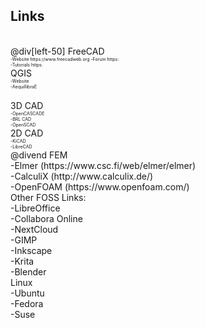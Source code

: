 ## Links
<br>
@div[left-50]
FreeCAD<br>
<span style="font-size:50%">
-Website https://www.freecadweb.org
-Forum https:<br>
-Tutorials https:<br>
</span>
QGIS<br>
<span style="font-size:50%">
-Website<br>
-AequillibraE<br>
</span>
<br>
3D CAD<br>
<span style="font-size:50%">
-OpenCASCADE<br>
-BRL CAD<br>
-OpenSCAD<br>
</span>
2D CAD<br>
<span style="font-size:50%">
-KiCAD<br>
-LibreCAD<br>
</span>
@divend
FEM<br>
-Elmer (https://www.csc.fi/web/elmer/elmer)<br>
-CalculiX (http://www.calculix.de/)<br>
-OpenFOAM (https://www.openfoam.com/)<br>
Other FOSS Links:<br>
-LibreOffice<br>
-Collabora Online<br>
-NextCloud<br>
-GIMP<br>
-Inkscape<br>
-Krita<br>
-Blender<br>
Linux<br>
-Ubuntu<br>
-Fedora<br>
-Suse<br>
